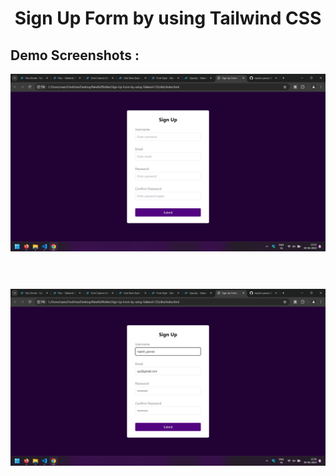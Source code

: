 <div align='center'>
<h1>Sign Up Form by using Tailwind CSS</h1>
</div>

<h2>Demo Screenshots : </h2>

<div>
<img src="./assets/1.png">
</div>

<br/>

<div style="margin-top:40px;">
<img src="./assets/2.png">
</div>

